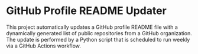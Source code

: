 # GitHub Profile README Updater

This project automatically updates a GitHub profile README file with a dynamically generated list of public repositories from a GitHub organization. The update is performed by a Python script that is scheduled to run weekly via a GitHub Actions workflow.